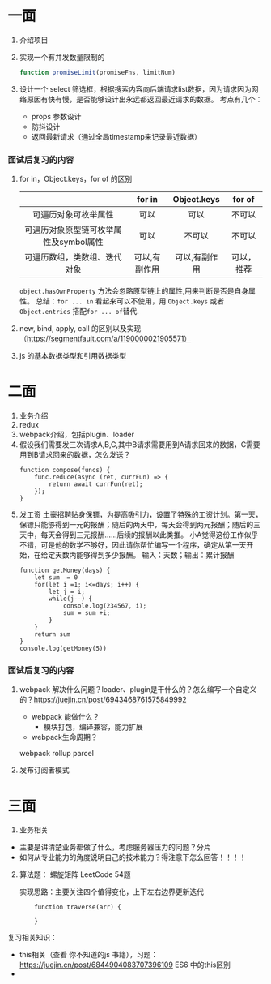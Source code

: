 # 一面
1. 介绍项目
2. 实现一个有并发数量限制的
    ```javascript
    function promiseLimit(promiseFns, limitNum)
    ```

3. 设计一个 select 筛选框，根据搜索内容向后端请求list数据，因为请求因为网络原因有快有慢，是否能够设计出永远都返回最近请求的数据。
考点有几个：

    - props 参数设计
    - 防抖设计
    - 返回最新请求（通过全局timestamp来记录最近数据）

### 面试后复习的内容
1. for in，Object.keys，for of 的区别

    |        |  for in   | Object.keys  |  for of |
    | :----: |  :----:  | :----:  | :----:  |
    |可遍历对象可枚举属性| 可以  | 可以 | 不可以 |
    |可遍历对象原型链可枚举属性及symbol属性| 可以  | 不可以 | 不可以 |
    |可遍历数组，类数组、迭代对象| 可以,有副作用  | 可以,有副作用 | 可以，推荐 |

    `object.hasOwnProperty` 方法会忽略原型链上的属性,用来判断是否是自身属性。
    总结：`for ... in` 看起来可以不使用，用 `Object.keys` 或者 `Object.entries` 搭配`for ... of`替代.

2. new, bind, apply, call 的区别以及实现 
（https://segmentfault.com/a/1190000021905571）

3. js 的基本数据类型和引用数据类型

# 二面
1. 业务介绍
2. redux
3. webpack介绍，包括plugin、loader
4. 假设我们需要发三次请求A,B,C,其中B请求需要用到A请求回来的数据，C需要用到B请求回来的数据，怎么发送？
    ```
    function compose(funcs) {
        func.reduce(async (ret, currFun) => {
            return await currFun(ret);
        });
    }
    ```
5. 发工资
土豪招聘贴身保镖，为提高吸引力，设置了特殊的工资计划。第一天，保镖只能够得到一元的报酬；随后的两天中，每天会得到两元报酬；随后的三天中，每天会得到三元报酬……后续的报酬以此类推。
小A觉得这份工作似乎不错，可是他的数学不够好，因此请你帮忙编写一个程序，确定从第一天开始，在给定天数内能够得到多少报酬。
输入：天数；输出：累计报酬
    ```
    function getMoney(days) {
        let sum  = 0
        for(let i =1; i<=days; i++) {
            let j = i;
            while(j--) {
                console.log(234567, i);
                sum = sum +i;
            }
        }
        return sum
    }
    console.log(getMoney(5))
    ```

### 面试后复习的内容
1. webpack 解决什么问题？loader、plugin是干什么的？怎么编写一个自定义的？https://juejin.cn/post/6943468761575849992
    - webpack 能做什么？
        -  模块打包，编译兼容，能力扩展
    - webpack生命周期？

    webpack
    rollup
    parcel
 
2. 发布订阅者模式


# 三面
1. 业务相关
- 主要是讲清楚业务都做了什么，考虑服务器压力的问题？分片
- 如何从专业能力的角度说明自己的技术能力？得注意下怎么回答！！！！

2. 算法题：
螺旋矩阵 LeetCode 54题

    实现思路：主要关注四个值得变化，上下左右边界更新迭代

    ```
        function traverse(arr) {

        }
    ```

复习相关知识：

- this相关（查看 你不知道的js 书籍），习题： https://juejin.cn/post/6844904083707396109  ES6 中的this区别
- 